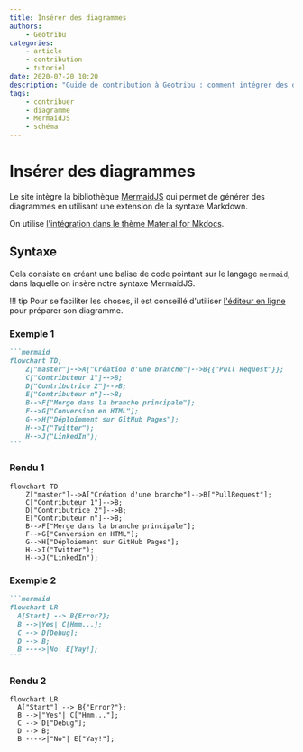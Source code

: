 ```yaml
---
title: Insérer des diagrammes
authors:
    - Geotribu
categories:
    - article
    - contribution
    - tutoriel
date: 2020-07-20 10:20
description: "Guide de contribution à Geotribu : comment intégrer des diagrammes Mermaid dans un contenu en Markdown."
tags:
    - contribuer
    - diagramme
    - MermaidJS
    - schéma
---
```


# Insérer des diagrammes

Le site intègre la bibliothèque [MermaidJS](https://mermaid-js.github.io/mermaid/#/) qui permet de générer des diagrammes en utilisant une extension de la syntaxe Markdown.

On utilise [l'intégration dans le thème Material for Mkdocs](https://squidfunk.github.io/mkdocs-material/reference/diagrams/).

## Syntaxe

Cela consiste en créant une balise de code pointant sur le langage `mermaid`, dans laquelle on insère notre syntaxe MermaidJS.

!!! tip
    Pour se faciliter les choses, il est conseillé d'utiliser [l'éditeur en ligne](https://mermaid-js.github.io/mermaid-live-editor/) pour préparer son diagramme.

### Exemple 1

````markdown
```mermaid
flowchart TD;
    Z["master"]-->A["Création d'une branche"]-->B{{"Pull Request"}};
    C["Contributeur 1"]-->B;
    D["Contributrice 2"]-->B;
    E["Contributeur n"]-->B;
    B-->F["Merge dans la branche principale"];
    F-->G["Conversion en HTML"];
    G-->H["Déploiement sur GitHub Pages"];
    H-->I("Twitter");
    H-->J("LinkedIn");
```
````

### Rendu 1

```mermaid
flowchart TD
    Z["master"]-->A["Création d'une branche"]-->B["PullRequest"];
    C["Contributeur 1"]-->B;
    D["Contributrice 2"]-->B;
    E["Contributeur n"]-->B;
    B-->F["Merge dans la branche principale"];
    F-->G["Conversion en HTML"];
    G-->H["Déploiement sur GitHub Pages"];
    H-->I("Twitter");
    H-->J("LinkedIn");
```

### Exemple 2

````markdown
```mermaid
flowchart LR
  A[Start] --> B{Error?};
  B -->|Yes| C[Hmm...];
  C --> D[Debug];
  D --> B;
  B ---->|No| E[Yay!];
```
````

### Rendu 2

```mermaid
flowchart LR
  A["Start"] --> B{"Error?"};
  B -->|"Yes"| C["Hmm..."];
  C --> D["Debug"];
  D --> B;
  B ---->|"No"| E["Yay!"];
```
